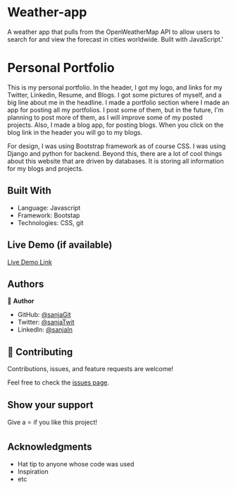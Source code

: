 # Weather-app

A weather app that pulls from the OpenWeatherMap API to allow users to search for and view the forecast in cities worldwide. Built with JavaScript.'


# Personal Portfolio

This is my personal portfolio. In the header, I got my logo, and links for my Twitter, Linkedin, Resume, and Blogs. 
I got some pictures of myself, and a big line about me in the headline.
I made a portfolio section where I made an app for posting all my portfolios. 
I post some of them, but in the future, I'm planning to post more of them, as I will improve some of my posted projects.
Also, I made a blog app, for posting blogs. When you click on the blog link in the header you will go to my blogs.

For design, I was using Bootstrap framework as of course CSS.
I was using Django and python for backend.
Beyond this, there are a lot of cool things about this website that are driven by databases. It is storing all information for my blogs and projects.


## Built With

- Language: Javascript
- Framework: Bootstap
- Technologies: CSS, git


## Live Demo (if available)

[Live Demo Link](https://sanja969.github.io/Weather-app/)


## Authors

👤 **Author**

- GitHub: [@sanjaGit](https://github.com/Sanja969)
- Twitter: [@sanjaTwit](https://twitter.com/SanjaMandic42)
- LinkedIn: [@sanjaIn](https://linkedin.com/in/sanja-mandic-823995a2/)


## 🤝 Contributing

Contributions, issues, and feature requests are welcome!

Feel free to check the [issues page](../../issues/).

## Show your support

Give a ⭐️ if you like this project!

## Acknowledgments

- Hat tip to anyone whose code was used
- Inspiration
- etc
